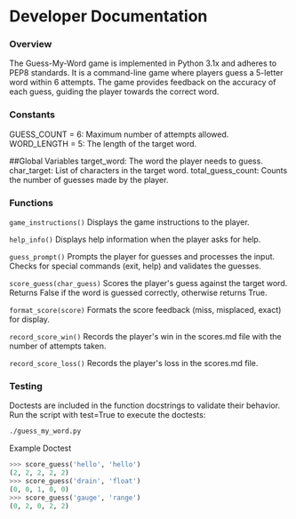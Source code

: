 # Developer Documentation
### Overview
The Guess-My-Word game is implemented in Python 3.1x and adheres to PEP8 standards. It is a command-line game where players guess a 5-letter word within 6 attempts. The game provides feedback on the accuracy of each guess, guiding the player towards the correct word.

### Constants

GUESS_COUNT = 6: Maximum number of attempts allowed.
WORD_LENGTH = 5: The length of the target word.

##Global Variables
target_word: The word the player needs to guess.
char_target: List of characters in the target word.
total_guess_count: Counts the number of guesses made by the player.


### Functions

```game_instructions()```
Displays the game instructions to the player.

```help_info()```
Displays help information when the player asks for help.

```guess_prompt()```
Prompts the player for guesses and processes the input. Checks for special commands (exit, help) and validates the guesses.

```score_guess(char_guess)```
Scores the player's guess against the target word. Returns False if the word is guessed correctly, otherwise returns True.

```format_score(score)```
Formats the score feedback (miss, misplaced, exact) for display.

```record_score_win()```
Records the player's win in the scores.md file with the number of attempts taken.

```record_score_loss()```
Records the player's loss in the scores.md file.


### Testing
Doctests are included in the function docstrings to validate their behavior.
Run the script with test=True to execute the doctests:
```bash 
./guess_my_word.py
```
Example Doctest
```python 
>>> score_guess('hello', 'hello')
(2, 2, 2, 2, 2)
>>> score_guess('drain', 'float')
(0, 0, 1, 0, 0)
>>> score_guess('gauge', 'range')
(0, 2, 0, 2, 2)
```


